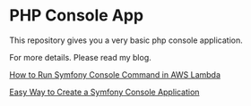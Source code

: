 # PHP Console App

This repository gives you a very basic php console application. 

For more details. Please read my blog. 

[How to Run Symfony Console Command in AWS Lambda](https://tanvir-ahmad.medium.com/how-to-run-symfony-console-command-in-aws-lambda-347d535e97da)  

[Easy Way to Create a Symfony Console Application](https://tanvir-ahmad.medium.com/easy-way-to-create-a-symfony-console-application-d173852c01cb)
